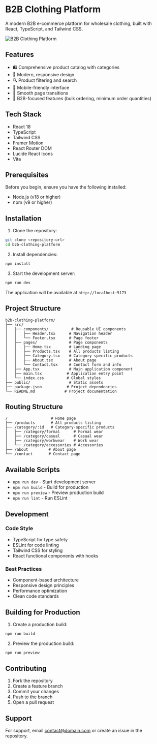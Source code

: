 # B2B Clothing Platform

A modern B2B e-commerce platform for wholesale clothing, built with React, TypeScript, and Tailwind CSS.

![B2B Clothing Platform](https://images.unsplash.com/photo-1441986300917-64674bd600d8)

## Features

- 🛍️ Comprehensive product catalog with categories
- 🎨 Modern, responsive design
- 🔍 Product filtering and search
- 📱 Mobile-friendly interface
- 🔄 Smooth page transitions
- 💼 B2B-focused features (bulk ordering, minimum order quantities)

## Tech Stack

- React 18
- TypeScript
- Tailwind CSS
- Framer Motion
- React Router DOM
- Lucide React Icons
- Vite

## Prerequisites

Before you begin, ensure you have the following installed:
- Node.js (v18 or higher)
- npm (v9 or higher)

## Installation

1. Clone the repository:
```bash
git clone <repository-url>
cd b2b-clothing-platform
```

2. Install dependencies:
```bash
npm install
```

3. Start the development server:
```bash
npm run dev
```

The application will be available at `http://localhost:5173`

## Project Structure

```
b2b-clothing-platform/
├── src/
│   ├── components/          # Reusable UI components
│   │   ├── Header.tsx      # Navigation header
│   │   └── Footer.tsx      # Page footer
│   ├── pages/              # Page components
│   │   ├── Home.tsx        # Landing page
│   │   ├── Products.tsx    # All products listing
│   │   ├── Category.tsx    # Category-specific products
│   │   ├── About.tsx       # About page
│   │   └── Contact.tsx     # Contact form and info
│   ├── App.tsx             # Main application component
│   ├── main.tsx           # Application entry point
│   └── index.css          # Global styles
├── public/                 # Static assets
├── package.json           # Project dependencies
└── README.md             # Project documentation
```

## Routing Structure

```
/                   # Home page
├── /products       # All products listing
├── /category/:id   # Category-specific products
│   ├── /category/formal      # Formal wear
│   ├── /category/casual      # Casual wear
│   ├── /category/workwear    # Work wear
│   └── /category/accessories # Accessories
├── /about         # About page
└── /contact       # Contact page
```

## Available Scripts

- `npm run dev` - Start development server
- `npm run build` - Build for production
- `npm run preview` - Preview production build
- `npm run lint` - Run ESLint

## Development

### Code Style

- TypeScript for type safety
- ESLint for code linting
- Tailwind CSS for styling
- React functional components with hooks

### Best Practices

- Component-based architecture
- Responsive design principles
- Performance optimization
- Clean code standards

## Building for Production

1. Create a production build:
```bash
npm run build
```

2. Preview the production build:
```bash
npm run preview
```

## Contributing

1. Fork the repository
2. Create a feature branch
3. Commit your changes
4. Push to the branch
5. Open a pull request


## Support

For support, email contact@domain.com or create an issue in the repository.
